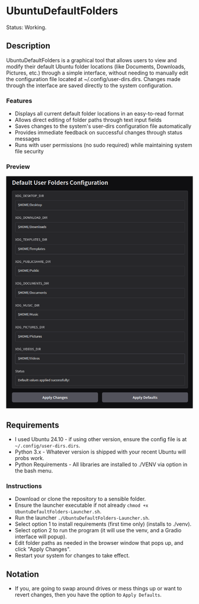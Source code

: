 # UbuntuDefaultFolders
Status: Working.

## Description
UbuntuDefaultFolders is a graphical tool that allows users to view and modify their default Ubuntu folder locations (like Documents, Downloads, Pictures, etc.) through a simple interface, without needing to manually edit the configuration file located at ~/.config/user-dirs.dirs. Changes made through the interface are saved directly to the system configuration.

### Features
- Displays all current default folder locations in an easy-to-read format
- Allows direct editing of folder paths through text input fields
- Saves changes to the system's user-dirs configuration file automatically
- Provides immediate feedback on successful changes through status messages
- Runs with user permissions (no sudo required) while maintaining system file security

### Preview
![UbuntuDefaultFolders Interface](media/UbuntuDefaultFolders_Screenshot.png)


## Requirements 
- I used Ubuntu 24.10 - if using other version, ensure the config file is at `~/.config/user-dirs.dirs`.
- Python 3.x - Whatever version is shipped with your recent Ubuntu will probs work.
- Python Requirements - All libraries are installed to ./VENV via option in the bash menu.

### Instructions
- Download or clone the repository to a sensible folder.
- Ensure the launcher executable if not already `chmod +x UbuntuDefaultFolders-Launcher.sh`.
- Run the launcher `./UbuntuDefaultFolders-Launcher.sh`.
- Select option 1 to install requirements (first time only) (installs to ./venv).
- Select option 2 to run the program (it will use the venv, and a Gradio interface will popup).
- Edit folder paths as needed in the browser window that pops up, and click "Apply Changes".
- Restart your system for changes to take effect.

## Notation
- If you, are going to swap around drives or mess things up or want to revert changes, then you have the option to `Apply Defaults`.


